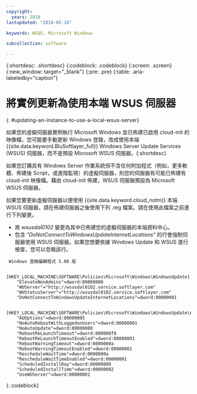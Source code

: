 ```yaml
---
copyright:
  years: 2018
lastupdated: "2018-05-16"

keywords: WSUS, Microsoft Windows

subcollection: software

---
```


{:shortdesc: .shortdesc}
{:codeblock: .codeblock}
{:screen: .screen}
{:new_window: target="_blank"}
{:pre: .pre}
{:table: .aria-labeledby="caption"}

# 將實例更新為使用本端 WSUS 伺服器
{: #updating-an-instance-to-use-a-local-wsus-server}

如果您的虛擬伺服器實例執行 Microsoft Windows 並已佈建已啟用 cloud-init 的映像檔，您可能要手動更新 Windows 登錄，改成使用本端 {{site.data.keyword.BluSoftlayer_full}} Windows Server Update Services (WSUS) 伺服器，而不是預設 Microsoft WSUS 伺服器。{:shortdesc}

如果您訂購具有 Windows Server 作業系統但不含任何附加程式（例如，更多軟體、佈建後 Script，或進階監視）的虛擬伺服器，則您的伺服器有可能已佈建有 cloud-init 映像檔。藉由 cloud-init 佈建，WSUS 伺服器預設為 Microsoft WSUS 伺服器。

如果您要更新虛擬伺服器以便使用 {{site.data.keyword.cloud_notm}} 本端 WSUS 伺服器，請在佈建伺服器之後使用下列 .reg 檔案。請在使用此檔案之前進行下列變更。
- 將 *wsusdal0102* 變更為其中已佈建您的虛擬伺服器的本端資料中心。  
- 包含 *"DoNotConnectToWindowsUpdateInternetLocations"* 的行會強制伺服器使用 WSUS 伺服器。如果您想要依據 Windows Update 和 WSUS 進行檢查，您可以忽略該行。

```
 Windows 登錄編輯程式 5.00 版

    [HKEY_LOCAL_MACHINE\SOFTWARE\Policies\Microsoft\Windows\WindowsUpdate]
    "ElevateNonAdmins"=dword:00000000
    "WUServer"="http://wsusdal0102.service.softlayer.com"
    "WUStatusServer"="http://wsusdal0102.service.softlayer.com"
    "DoNotConnectToWindowsUpdateInternetLocations"=dword:00000001

    [HKEY_LOCAL_MACHINE\SOFTWARE\Policies\Microsoft\Windows\WindowsUpdate\AU]
    "AUOptions"=dword:00000005
    "NoAutoRebootWithLoggedonUsers"=dword:00000001
    "NoAutoUpdate"=dword:00000000
    "RebootReLaunchTimeout"=dword:000000f0
    "RebootReLaunchTimeoutEnabled"=dword:00000001
    "RebootWarningTimeout"=dword:0000000a
    "RebootWarningTimeoutEnabled"=dword:00000001
    "RescheduleWaitTime"=dword:0000000a
    "RescheduleWaitTimeEnabled"=dword:00000001
    "ScheduledInstallDay"=dword:00000000
    "ScheduledInstallTime"=dword:00000002
    "UseWUServer"=dword:00000001
```
{: codeblock}
